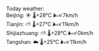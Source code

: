 Today weather:  
Beijing: ☀️ 🌡️+28°C 🌬️↙7km/h  
Tianjin: ⛅️  🌡️+27°C 🌬️↙11km/h  
Shijiazhuang: ⛅️  🌡️+28°C 🌬️↙0km/h  
Tangshan: ☁️ 🌡️+25°C 🌬️↙11km/h  

